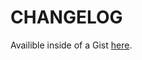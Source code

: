 CHANGELOG
=========
Availible inside of a Gist [here](https://gist.github.com/sargeant45/7643fc8d06e1e642b182).
